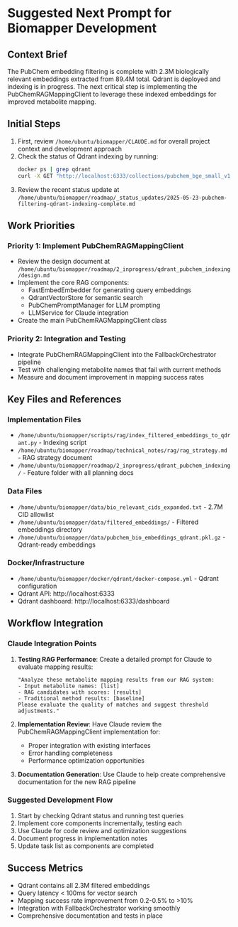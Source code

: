# Suggested Next Prompt for Biomapper Development

## Context Brief
The PubChem embedding filtering is complete with 2.3M biologically relevant embeddings extracted from 89.4M total. Qdrant is deployed and indexing is in progress. The next critical step is implementing the PubChemRAGMappingClient to leverage these indexed embeddings for improved metabolite mapping.

## Initial Steps
1. First, review `/home/ubuntu/biomapper/CLAUDE.md` for overall project context and development approach
2. Check the status of Qdrant indexing by running:
   ```bash
   docker ps | grep qdrant
   curl -X GET "http://localhost:6333/collections/pubchem_bge_small_v1_5"
   ```
3. Review the recent status update at `/home/ubuntu/biomapper/roadmap/_status_updates/2025-05-23-pubchem-filtering-qdrant-indexing-complete.md`

## Work Priorities

### Priority 1: Implement PubChemRAGMappingClient
- Review the design document at `/home/ubuntu/biomapper/roadmap/2_inprogress/qdrant_pubchem_indexing/design.md`
- Implement the core RAG components:
  - FastEmbedEmbedder for generating query embeddings
  - QdrantVectorStore for semantic search
  - PubChemPromptManager for LLM prompting
  - LLMService for Claude integration
- Create the main PubChemRAGMappingClient class

### Priority 2: Integration and Testing
- Integrate PubChemRAGMappingClient into the FallbackOrchestrator pipeline
- Test with challenging metabolite names that fail with current methods
- Measure and document improvement in mapping success rates

## Key Files and References

### Implementation Files
- `/home/ubuntu/biomapper/scripts/rag/index_filtered_embeddings_to_qdrant.py` - Indexing script
- `/home/ubuntu/biomapper/roadmap/technical_notes/rag/rag_strategy.md` - RAG strategy document
- `/home/ubuntu/biomapper/roadmap/2_inprogress/qdrant_pubchem_indexing/` - Feature folder with all planning docs

### Data Files
- `/home/ubuntu/biomapper/data/bio_relevant_cids_expanded.txt` - 2.7M CID allowlist
- `/home/ubuntu/biomapper/data/filtered_embeddings/` - Filtered embeddings directory
- `/home/ubuntu/biomapper/data/pubchem_bio_embeddings_qdrant.pkl.gz` - Qdrant-ready embeddings

### Docker/Infrastructure
- `/home/ubuntu/biomapper/docker/qdrant/docker-compose.yml` - Qdrant configuration
- Qdrant API: http://localhost:6333
- Qdrant dashboard: http://localhost:6333/dashboard

## Workflow Integration

### Claude Integration Points
1. **Testing RAG Performance**: Create a detailed prompt for Claude to evaluate mapping results:
   ```
   "Analyze these metabolite mapping results from our RAG system:
   - Input metabolite names: [list]
   - RAG candidates with scores: [results]
   - Traditional method results: [baseline]
   Please evaluate the quality of matches and suggest threshold adjustments."
   ```

2. **Implementation Review**: Have Claude review the PubChemRAGMappingClient implementation for:
   - Proper integration with existing interfaces
   - Error handling completeness
   - Performance optimization opportunities

3. **Documentation Generation**: Use Claude to help create comprehensive documentation for the new RAG pipeline

### Suggested Development Flow
1. Start by checking Qdrant status and running test queries
2. Implement core components incrementally, testing each
3. Use Claude for code review and optimization suggestions
4. Document progress in implementation notes
5. Update task list as components are completed

## Success Metrics
- Qdrant contains all 2.3M filtered embeddings
- Query latency < 100ms for vector search
- Mapping success rate improvement from 0.2-0.5% to >10%
- Integration with FallbackOrchestrator working smoothly
- Comprehensive documentation and tests in place
